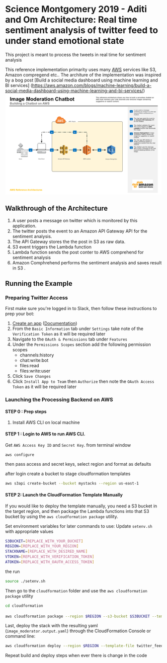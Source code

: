 
# Science Montgomery 2019 - Aditi and Om  Architecture: Real time sentiment analysis of twitter feed to under stand emotional state

This project is meant to process the tweets in real time for sentiment analysis

This reference implementation primarity uses many  [AWS](https://aws.amazon.com/) services like S3, Amazon compregend etc..
The architure of the implementation was inspired by 
 a bog post [Build a social media dashboard using machine learning and BI services]
 (https://aws.amazon.com/blogs/machine-learning/build-a-social-media-dashboard-using-machine-learning-and-bi-services/)
![screenshot for instruction](images/Architecture.png)


## Walkthrough of the Architecture
1. A user posts a message on twitter which is monitored by this application.
1. The twitter posts the event to an Amazon API Gateway API for the sentiment analysis.
1. The API Gateway stores the the post in S3 as raw data.
1. S3 event triggers the Lambda function
1. Lambda function sends the post conter to AWS comprehend for sentiment analysis
1. Amazon Comphrehend performs the sentiment analysis and saves result in S3 .



## Running the Example
### Preparing Twitter Access
First make sure you're logged in to Slack, then follow these instructions to prep your bot:
1. [Create an app](https://api.slack.com/apps?new_app=1) ([Documentation](https://api.slack.com/slack-apps#creating_apps))
1. From the `Basic Information` tab under `Settings` take note of the `Verification Token` as it will be required later
1. Navigate to the `OAuth & Permissions` tab under `Features`
1. Under the `Permissions Scopes` section add the following permission scopes
    * channels:history
    * chat:write:bot
    * files:read
    * files:write:user
1. Click `Save Changes`
1. Click `Install App to Team` then `Authorize` then note the `OAuth Access Token` as it will be required later

### Launching the Processing Backend on AWS
#### STEP 0 : Prep steps
1. Install AWS CLI on local machine


#### STEP 1 : Login to AWS to run AWS CLI.
Get `AWS Access Key ID` and `Secret Key`. 
from terminal window
```` bash
aws configure
````
then pass access and secret keys, select region and format as defaults

after login create a bucket to stage cloudformation templates

```` bash
aws s3api create-bucket --bucket mystacks --region us-east-1
````

#### STEP 2: Launch the CloudFormation Template Manually 
If you would like to deploy the template manually, you need a S3 bucket in the target region, 
and then package the Lambda functions into that S3 bucket by using the `aws cloudformation package` utility.

Set environment variables for later commands to use:
Update `setenv.sh` with appropriate values

```bash
S3BUCKET=[REPLACE_WITH_YOUR_BUCKET]
REGION=[REPLACE_WITH_YOUR_REGION]
STACKNAME=[REPLACE_WITH_DESIRED_NAME]
VTOKEN=[REPLACE_WITH_VERIFICATION_TOKEN]
ATOKEN=[REPLACE_WITH_OAUTH_ACCESS_TOKEN]
```

the run 
```bash
source ./setenv.sh
```

Then go to the `cloudformation` folder and use the `aws cloudformation package` utility

```bash
cd cloudformation

aws cloudformation package --region $REGION --s3-bucket $S3BUCKET --template twitter_feed_processor.serverless.yaml --output-template-file twitter_feed_processor.output.yaml
```
Last, deploy the stack with the resulting yaml (`image_moderator.output.yaml`) through the CloudFormation Console or command line:

```bash
aws cloudformation deploy --region $REGION --template-file twitter_feed_processor.output.yaml --stack-name $STACKNAME --capabilities CAPABILITY_NAMED_IAM --parameter-overrides VerificationToken=$VTOKEN AccessToken=$ATOKEN
```

Repeat build and deploy steps when ever there is change in the code